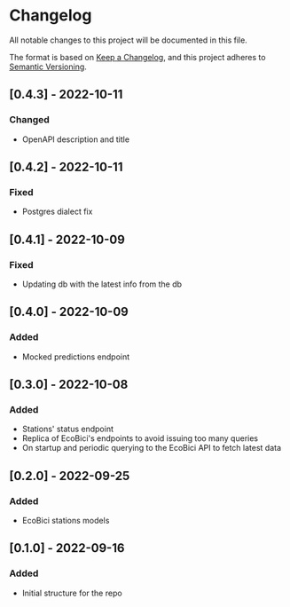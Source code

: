 # Changelog

All notable changes to this project will be documented in this file.

The format is based on [Keep a Changelog](https://keepachangelog.com/en/1.0.0/),
and this project adheres to [Semantic Versioning](https://semver.org/spec/v2.0.0.html).

## [0.4.3] - 2022-10-11
### Changed
- OpenAPI description and title

## [0.4.2] - 2022-10-11
### Fixed
- Postgres dialect fix

## [0.4.1] - 2022-10-09
### Fixed
- Updating db with the latest info from the db

## [0.4.0] - 2022-10-09
### Added
- Mocked predictions endpoint

## [0.3.0] - 2022-10-08
### Added
- Stations' status endpoint
- Replica of EcoBici's endpoints to avoid issuing too many queries
- On startup and periodic querying to the EcoBici API to fetch latest data

## [0.2.0] - 2022-09-25
### Added
- EcoBici stations models

## [0.1.0] - 2022-09-16
### Added
- Initial structure for the repo
